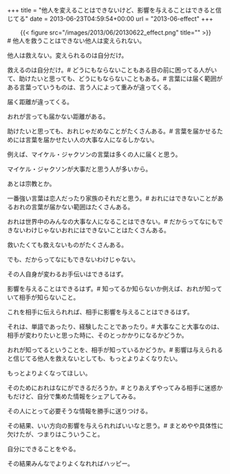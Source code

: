 +++
title = "他人を変えることはできないけど、影響を与えることはできると信じてる"
date = 2013-06-23T04:59:54+00:00
url = "2013-06-effect"
+++
</p> <div style="text-align: center;">
  {{< figure src="/images/2013/06/20130622_effect.png" title="" >}}
</div></a># 他人を救うことはできない他人は変えられない。
  
他人は救えない。変えられるのは自分だけ。
  
救えるのは自分だけ。# どうにもならないこともある目の前に困ってる人がいて、助けたいと思っても、どうにもならないこともある。# 言葉には届く範囲がある言葉っていうものは、言う人によって重みが違ってくる。
  
届く距離が違ってくる。
  
おれが言っても届かない距離がある。
  
助けたいと思っても、おれじゃだめなことがたくさんある。# 言葉を届かせるためには言葉を届かせたい人の大事な人になるしかない。
  
例えば、マイケル・ジャクソンの言葉は多くの人に届くと思う。
  
マイケル・ジャクソンが大事だと思う人が多いから。
  
あとは宗教とか。
  
一番強い言葉は恋人だったり家族のそれだと思う。# おれにはできないことがあるおれの言葉が届かない範囲はたくさんある。
  
おれは世界中のみんなの大事な人になることはできない。# だからってなにもできないわけじゃないおれにはできないことはたくさんある。
  
救いたくても救えないものがたくさんある。
  
でも、だからってなにもできないわけじゃない。
  
その人自身が変わるお手伝いはできるはず。
  
影響を与えることはできるはず。# 知ってるか知らないか例えば、おれが知っていて相手が知らないこと。
  
これを相手に伝えられれば、相手に影響を与えることはできるはず。
  
それは、単語であったり、経験したことであったり。# 大事なこと大事なのは、相手が変わりたいと思った時に、そのとっかかりになるかどうか。
  
おれが知ってるということを、相手が知っているかどうか。# 影響は与えられると信じてる他人を救えないとしても、もっとよりよくなりたい。
  
もっとよりよくなってほしい。
  
そのためにおれはなにができるだろうか。# とりあえずやってみる相手に迷惑かもだけど、自分で集めた情報をシェアしてみる。
  
その人にとって必要そうな情報を勝手に送りつける。
  
その結果、いい方向の影響を与えられればいいなと思う。# まとめやや具体性に欠けたが、つまりはこういうこと。
  
自分にできることをやる。
  
その結果みんなでよりよくなれればハッピー。